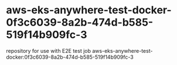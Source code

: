 # aws-eks-anywhere-test-docker-0f3c6039-8a2b-474d-b585-519f14b909fc-3
repository for use with E2E test job aws-eks-anywhere-test-docker:0f3c6039-8a2b-474d-b585-519f14b909fc-3
